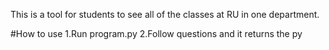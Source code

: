 This is a tool for students to see all of the classes at RU in one department.

#How to use
1.Run program.py
2.Follow questions and it returns the py
